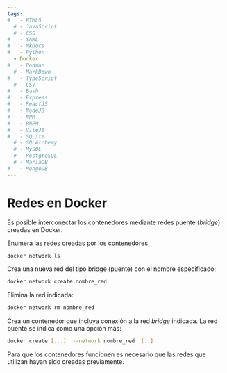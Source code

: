 ```yaml
---
tags:
#   - HTML5
  # - JavaScript
  # - CSS
#   - YAML
#   - MkDocs
#   - Python
  - Docker
#   - Podman
  # - MarkDown
#   - TypeScript
  # - CSV
#   - Bash
#   - Express
#   - ReactJS
#   - NodeJS
#   - NPM
#   - PNPM
#   - ViteJS
#   - SQLite
  # - SQLAlchemy
  # - MySQL
  # - PostgreSQL
  # - MariaDB
#   - MongoDB
---
```



# Redes en Docker

Es posible interconectar los contenedores mediante redes puente (*bridge*) creadas en Docker.

Enumera las redes creadas por los contenedores

```bash
docker network ls
```

Crea una nueva red del tipo bridge (puente) con el nombre especificado:
```bash
docker network create nombre_red
```
Elimina la red indicada:
```bash
docker network rm nombre_red
```

Crea un contenedor que incluya conexión a la red *bridge* indicada. 
La red puente se indica como una opción más:
```bash
docker create [...]  --network nombre_red  [..]
```

Para que los contenedores funcionen es necesario que las redes que utilizan hayan sido creadas previamente.

